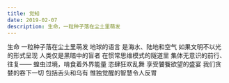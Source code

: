 ```yaml
---
title: 觉知
date: 2019-02-07
description: 生命，一粒种子落在尘土里萌发
---
```


生命
一粒种子落在尘土里萌发
地球的语言
是海水、陆地和空气
如果文明不以光的形式呈现
人类仅是黑暗中的盲者
在惯常思维模式的隧道里
集体无意识的前行、往复——
蝗虫过境，啃食着外界能量
恣肆狂欢乱舞
享受饕餮欲望的盛宴
我们贪婪的吞下一切
包括舌头和乌有
惟独觉醒的智慧令人反胃